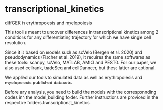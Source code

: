 # transcriptional_kinetics

diffGEK in erythropoiesis and myelopoiesis

This tool is meant to uncover differences in transcriptional kinetics among 2 conditions for any differentiating trajectory for which we have single cell resolution.

Since it is based on models such as scVelo (Bergen et al. 2020) and pseudodynamics (Fischer et al. 2019), it requires the same softwares as these tools: scanpy, scVelo, MATLAB, AMICI and PESTO. For our paper, we also used cellrank, tradeSeq and cellDanncer, but these latter are optional. 

We applied our tools to simulated data as well as erythropoiesis and myelopoiesis published datasets.

Before any analysis, you need to build the models with the corresponnding codes inn the model_building folder. Further instructions are provided in the respective folders.transcriptional_kinetics
